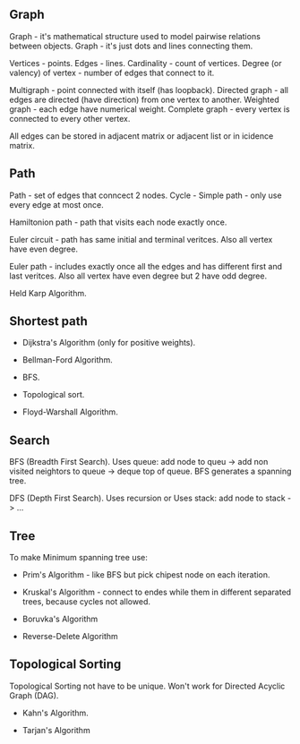 Graph
-

Graph - it's mathematical structure used to model pairwise relations between objects.
Graph - it's just dots and lines connecting them.

Vertices - points.
Edges - lines.
Cardinality - count of vertices.
Degree (or valency) of vertex - number of edges that connect to it.

Multigraph - point connected with itself (has loopback).
Directed graph - all edges are directed (have direction) from one vertex to another.
Weighted graph - each edge have numerical weight. 
Complete graph - every vertex is connected to every other vertex.

All edges can be stored in adjacent matrix or adjacent list or in icidence matrix.

## Path

Path - set of edges that conncect 2 nodes.
Cycle -
Simple path - only use every edge at most once.

Hamiltonion path - path that visits each node exactly once.

Euler circuit - path has same initial and terminal veritces.
Also all vertex have even degree.

Euler path - includes exactly once all the edges and has different first and last veritces.
Also all vertex have even degree but 2 have odd degree.

Held Karp Algorithm.

## Shortest path

* Dijkstra's Algorithm (only for positive weights).

* Bellman-Ford Algorithm.

* BFS.

* Topological sort.

* Floyd-Warshall Algorithm.

## Search

BFS (Breadth First Search).
Uses queue: add node to queu -> add non visited neightors to queue -> deque top of queue.
BFS generates a spanning tree.

DFS (Depth First Search).
Uses recursion or
Uses stack: add node to stack -> ...

## Tree

To make Minimum spanning tree use:

* Prim's Algorithm - like BFS but pick chipest node on each iteration.

* Kruskal's Algorithm - connect to endes while them in different separated trees,
  because cycles not allowed.

* Boruvka's Algorithm

* Reverse-Delete Algorithm

## Topological Sorting

Topological Sorting not have to be unique.
Won't work for Directed Acyclic Graph (DAG).

* Kahn's Algorithm.

* Tarjan's Algorithm

